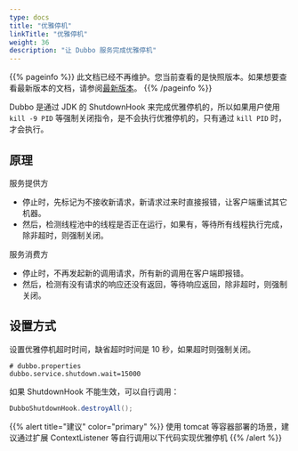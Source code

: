 ```yaml
---
type: docs
title: "优雅停机"
linkTitle: "优雅停机"
weight: 36
description: "让 Dubbo 服务完成优雅停机"
---
```


{{% pageinfo %}} 此文档已经不再维护。您当前查看的是快照版本。如果想要查看最新版本的文档，请参阅[最新版本](/zh/docs3-v2/java-sdk/advanced-features-and-usage/others/graceful-shutdown/)。
{{% /pageinfo %}}

Dubbo 是通过 JDK 的 ShutdownHook 来完成优雅停机的，所以如果用户使用 `kill -9 PID` 等强制关闭指令，是不会执行优雅停机的，只有通过 `kill PID` 时，才会执行。

## 原理

服务提供方

* 停止时，先标记为不接收新请求，新请求过来时直接报错，让客户端重试其它机器。
* 然后，检测线程池中的线程是否正在运行，如果有，等待所有线程执行完成，除非超时，则强制关闭。

服务消费方

* 停止时，不再发起新的调用请求，所有新的调用在客户端即报错。
* 然后，检测有没有请求的响应还没有返回，等待响应返回，除非超时，则强制关闭。

## 设置方式

设置优雅停机超时时间，缺省超时时间是 10 秒，如果超时则强制关闭。

```properties
# dubbo.properties
dubbo.service.shutdown.wait=15000
```

如果 ShutdownHook 不能生效，可以自行调用：

```java
DubboShutdownHook.destroyAll();
```

{{% alert title="建议" color="primary" %}}
使用 tomcat 等容器部署的场景，建议通过扩展 ContextListener 等自行调用以下代码实现优雅停机
{{% /alert %}}

